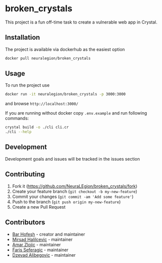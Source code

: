 # broken_crystals

This project is a fun off-time task to create a vulnerable web app in Crystal.

## Installation

The project is available via dockerhub as the easiest option

```bash
docker pull neuralegion/broken_crystals
```

## Usage

To run the project use

```bash
docker run -it neuralegion/broken_crystals -p 3000:3000
```

and browse `http://localhost:3000/`

If you are running without docker copy `.env.example` and run following commands: 

```bash
crystal build -o ./cli cli.cr
./cli --help
```

## Development

Development goals and issues will be tracked in the issues section

## Contributing

1. Fork it (<https://github.com/NeuraLEgion/broken_crystals/fork>)
2. Create your feature branch (`git checkout -b my-new-feature`)
3. Commit your changes (`git commit -am 'Add some feature'`)
4. Push to the branch (`git push origin my-new-feature`)
5. Create a new Pull Request

## Contributors

- [Bar Hofesh](https://github.com/bararchy) - creator and maintainer
- [Mirsad Halilcevic](https://github.com/sixaphone) - maintainer
- [Amar Zlojic](https://github.com/amar771) - maintainer
- [Faris Seferagic](https://github.com/farrza) - maintainer
- [Dzevad Alibegovic](https://github.com/cuteghost) - maintainer

